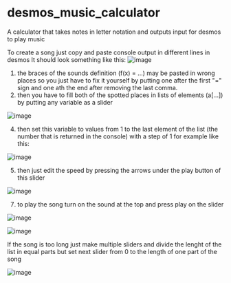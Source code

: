 # desmos_music_calculator
A calculator that takes notes in letter notation and outputs input for desmos to play music

To create a song just copy and paste console output in different lines in desmos
It should look something like this:
![image](https://github.com/user-attachments/assets/1850569b-dcdb-4397-894b-bd5557bc96aa)

1. the braces of the sounds definition (f(x) = ...) may be pasted in wrong places so you just have to fix it yourself by putting one after the first "=" sign and one ath the end after removing the last comma.
2. then you have to fill both of the spotted places in lists of elements (a[...]) by putting any variable as a slider
   
![image](https://github.com/user-attachments/assets/a7b585d9-f27a-4510-8915-3b74bb7fb050)

4. then set this variable to values from 1 to the last element of the list (the number that is returned in the console) with a step of 1 for example like this:

![image](https://github.com/user-attachments/assets/d0f2fd08-3954-4b21-b807-44a8ee9e83ec)

5. then just edit the speed by pressing the arrows under the play button of this slider

![image](https://github.com/user-attachments/assets/f1d62b3c-542b-4032-aa05-31084dc2efaa)

7. to play the song turn on the sound at the top and press play on the slider
   
![image](https://github.com/user-attachments/assets/0268efc9-86ba-402d-876d-09e9e5bacc6a)

![image](https://github.com/user-attachments/assets/c4e2653a-213a-4727-8adb-3e6f5a3dc04a)



If the song is too long just make multiple sliders and divide the lenght of the list in equal parts but set next slider from 0 to the length of one part of the song

![image](https://github.com/user-attachments/assets/4496fc71-a127-479a-a504-d5d2e123ed00)

